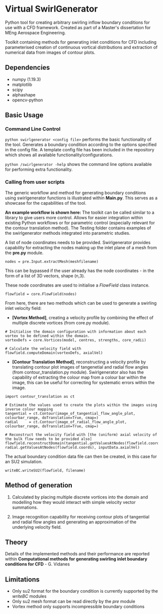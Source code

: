 # Virtual SwirlGenerator
 Python tool for creating arbitrary swirling inflow boundary conditions for use with a CFD framework. Created as part of a Master's dissertation for MEng Aerospace Engineering.
 
 Toolkit containing methods for generating inlet conditions for CFD including parameterised creation of continuous vortical distributions and extraction of numerical data from images of contour plots.

## Dependencies
- numpy (1.19.3)
- matplotlib
- scipy
- alphashape
- opencv-python


## Basic Usage
### Command Line Control
`python swirlgenerator <config file>` performs the basic functionality of the tool. Generates a boundary condition according to the options specified in the config file. A template config file has been included in the repository which shows all available functionality/configurations.
 
`python /swirlgenerator -help` shows the command line options available for performing extra functionality. 


### Calling from user scripts
The generic workflow and method for generating boundary conditions using swirlgenerator functions is illustrated within **Main.py**. This serves as a showcase for the capabilities of the tool.

**An example workflow is shown here:**
The toolkit can be called similar to a library to give users more control. Allows for easier integration within existing Python workflows or for parametric control (especially relevant for the contour translation method). The Testing folder contains examples of the swirlgenerator methods integrated into parametric studies.

A list of node coordinates needs to be provided. Swirlgenerator provides capability for extracting the nodes making up the inlet plane of a mesh from the **pre.py** module.
```
nodes = pre.Input.extractMesh(meshfilename)
```
This can be bypassed if the user already has the node coordinates - in the form of a list of 3D vectors, shape (n,3).

These node coordinates are used to initialise a *FlowField* class instance.
```
flowfield = core.FlowField(nodes)
```

From here, there are two methods which can be used to generate a swirling inlet velocity field:

- **[Vortex Method]**, creating a velocity profile by combining the effect of multiple discrete vortices (from core.py module).
```
# Initialise the domain configuration with information about each vortex to be defined within the domain.
vortexDefs = core.Vortices(model, centres, strengths, core_radii)

# Calculate the velocity field with
flowfield.computeDomain(vortexDefs, axialVel)
```

- **[Contour Translation Method]**, reconstructing a velocity profile by translating contour plot images of tangenetial and radial flow angles (from contour_translation.py module). Swirlgenerator also has the capability of extracting the colour map from a colour bar within the image, this can be useful for correcting for systematic errors within the image.
```
import contour_translation as ct

# Estimate the values used to create the plots within the images using inverse colour mapping
tangential = ct.Contour(image_of_tangential_flow_angle_plot, colourbar_range, doTranslation=True, cmap=)
radial     = ct.Contour(image_of_radial_flow_angle_plot,     colourbar_range, doTranslation=True, cmap=)

# Reconstruct the velocity field with [the (uniform) axial velocity of the bulk flow needs to be provided also]
flowfield.reconstructDomain(tangential.getValuesAtNodes(flowfield.coords), radial.getValuesAtNodes(flowfield.coords), inputData.axialVel)
```

The actual boundary condition data file can then be created, in this case for an SU2 simulation.
```
writeBC.writeSU2(flowfield, filename)
```


## Method of generation
1. Calculated by placing multiple discrete vortices into the domain and modelling how they would interact with simple velocity vector summations.

2. Image recognition capability for receiving contour plots of tangential and radial flow angles and generating an approximation of the underlying velocity field.

## Theory
Details of the implemented methods and their performance are reported within **Computational methods for generating swirling inlet boundary conditions for CFD** - G. Vidanes

## Limitations
- Only su2 format for the boundary condition is currently supported by the *writeBC* modules
- Only su2 mesh format can be read directly by the *pre* module
- Vortex method only supports incompressible boundary conditions
